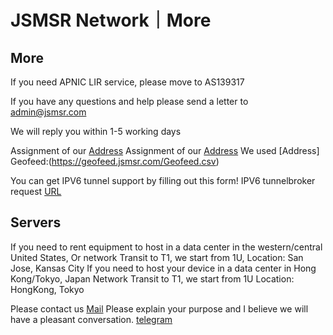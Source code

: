 # JSMSR Network｜More
## More

If you need APNIC LIR service, please move to AS139317


If you have any questions and help please send a letter to [admin@jsmsr.com](mailto:admin@jsmsr.com)

We will reply you within 1-5 working days

Assignment of our [Address](https://docs.google.com/spreadsheets/u/0/d/1HfKHDhjWjBOkK28L1klU8EViNjf-0-G0oSaknUNHdic/htmlview)
Assignment of our [Address](https://docs.google.com/spreadsheets/u/0/d/1eOgWb9gLoAvIrmhPKp4NOo6mLrm0yrNI5df2LQfmpE4/htmlview)
We used [Address] Geofeed:(https://geofeed.jsmsr.com/Geofeed.csv)

You can get IPV6 tunnel support by filling out this form! IPV6 tunnelbroker request [URL](https://forms.gle/sFqpNTaWgsFxX7jk6)

## Servers

If you need to rent equipment to host in a data center in the western/central United States,
Or network Transit to T1, we start from 1U,
Location: San Jose, Kansas City
If you need to host your device in a data center in Hong Kong/Tokyo, Japan
Network Transit to T1, we start from 1U
Location: HongKong, Tokyo


Please contact us [Mail](mailto:admin@jsmsr.com)
Please explain your purpose and I believe we will have a pleasant conversation.
[telegram](https://t.me/JSMSR)